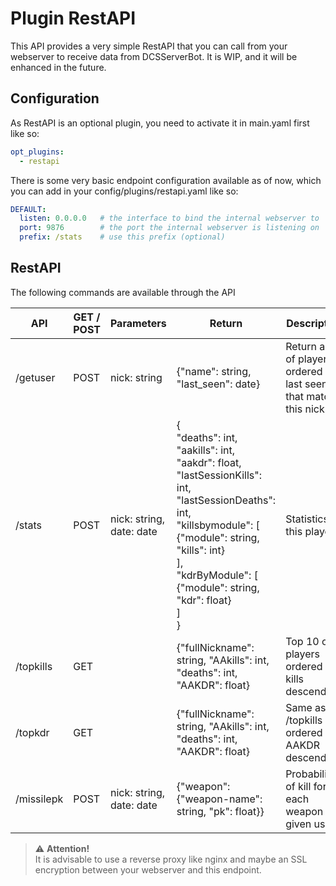 # Plugin RestAPI
This API provides a very simple RestAPI that you can call from your webserver to receive data from DCSServerBot.
It is WIP, and it will be enhanced in the future.

## Configuration
As RestAPI is an optional plugin, you need to activate it in main.yaml first like so:
```yaml
opt_plugins:
  - restapi
```

There is some very basic endpoint configuration available as of now, which you can add in your 
config/plugins/restapi.yaml like so:
```yaml
DEFAULT:
  listen: 0.0.0.0   # the interface to bind the internal webserver to
  port: 9876        # the port the internal webserver is listening on
  prefix: /stats    # use this prefix (optional)
```

## RestAPI
The following commands are available through the API

| API        | GET / POST | Parameters               | Return                                                                                                                                                                                                                                               | Description                                                         |
|------------|------------|--------------------------|------------------------------------------------------------------------------------------------------------------------------------------------------------------------------------------------------------------------------------------------------|---------------------------------------------------------------------|
| /getuser   | POST       | nick: string             | {"name": string, "last_seen": date}                                                                                                                                                                                                                  | Return a list of players ordered by last seen that match this nick. |
| /stats     | POST       | nick: string, date: date | {<br>"deaths": int,<br>"aakills": int,<br>"aakdr": float,<br>"lastSessionKills": int,<br>"lastSessionDeaths": int,<br>"killsbymodule": [<br>{"module": string, "kills": int}<br>],<br>"kdrByModule": [<br>{"module": string, "kdr": float}<br>]<br>} | Statistics of this player                                           |
| /topkills  | GET        |                          | {"fullNickname": string, "AAkills": int, "deaths": int, "AAKDR": float}                                                                                                                                                                              | Top 10 of players ordered by kills descending.                      |
| /topkdr    | GET        |                          | {"fullNickname": string, "AAkills": int, "deaths": int, "AAKDR": float}                                                                                                                                                                              | Same as /topkills but ordered by AAKDR descending.                  |
| /missilepk | POST       | nick: string, date: date | {"weapon": {"weapon-name": string, "pk": float}}                                                                                                                                                                                                     | Probability of kill for each weapon per given user.                 |

> ⚠️ **Attention!**<br>
> It is advisable to use a reverse proxy like nginx and maybe an SSL encryption between your webserver and this endpoint. 
